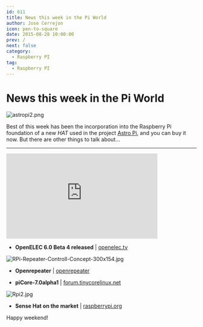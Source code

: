 ```yaml
---
id: 611
title: News this week in the Pi World
author: Jose Cerrejon
icon: pen-to-square
date: 2015-08-28 10:00:00
prev: /
next: false
category:
  - Raspberry PI
tag:
  - Raspberry PI
---
```


# News this week in the Pi World

![astropi2.png](/images/2015/08/astropi2.png)

Best of this week has been the incorporation into the Raspberry Pi foundation of a new *HAT* used in the project [Astro Pi](http://astro-pi.org/hardware/), and you can buy it now. But there are other things to talk about...

- - -
<iframe width="400" height="225" src="https://www.youtube.com/embed/Z9EJICJh6oQ?rel=0&amp;showinfo=0" frameborder="0" allowfullscreen></iframe>

* **OpenELEC 6.0 Beta 4 released** | [openelec.tv](http://openelec.tv/news/22-releases/168-beta-openelec-6-0-beta-4-released)

![RPi-Repeater-Controll-Concept-300x154.jpg](/images/2015/08/RPi-Repeater-Controll-Concept-300x154.jpg)

* **Openrepeater** | [openrepeater](http://openrepeater.com/)

* **piCore-7.0alpha1** | [forum.tinycorelinux.net](http://forum.tinycorelinux.net/index.php/topic,18721.0.html)

![Rpi2.jpg](/images/2015/08/Rpi2.jpg)

* **Sense Hat on the market** | [raspberrypi.org](https://www.raspberrypi.org/blog/buy-the-sense-hat-as-seen-in-space/
)

Happy weekend!